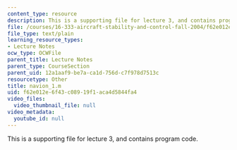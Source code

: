 ```yaml
---
content_type: resource
description: This is a supporting file for lecture 3, and contains program code.
file: /courses/16-333-aircraft-stability-and-control-fall-2004/f62e012e6f43c08919f1aca4d5844fa4_navion_1.m
file_type: text/plain
learning_resource_types:
- Lecture Notes
ocw_type: OCWFile
parent_title: Lecture Notes
parent_type: CourseSection
parent_uid: 12a1aaf9-be7a-ca1d-756d-c7f978d7513c
resourcetype: Other
title: navion_1.m
uid: f62e012e-6f43-c089-19f1-aca4d5844fa4
video_files:
  video_thumbnail_file: null
video_metadata:
  youtube_id: null
---
```

This is a supporting file for lecture 3, and contains program code.

